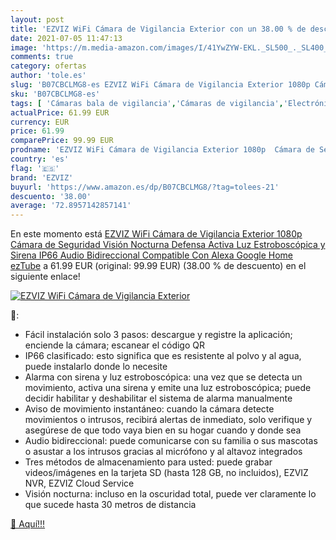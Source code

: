 ```yaml
---
layout: post
title: 'EZVIZ WiFi Cámara de Vigilancia Exterior con un 38.00 % de descuento'
date: 2021-07-05 11:47:13
image: 'https://m.media-amazon.com/images/I/41YwZYW-EKL._SL500_._SL400_.jpg'
comments: true
category: ofertas
author: 'tole.es'
slug: 'B07CBCLMG8-es EZVIZ WiFi Cámara de Vigilancia Exterior 1080p Cámara de...'
sku: 'B07CBCLMG8-es'
tags: [ 'Cámaras bala de vigilancia','Cámaras de vigilancia','Electrónica','Fotografía y videocámaras','alexa','ezviz','google','home', ]
actualPrice: 61.99 EUR
currency: EUR
price: 61.99
comparePrice: 99.99 EUR
prodname: 'EZVIZ WiFi Cámara de Vigilancia Exterior 1080p  Cámara de Seguridad Visión Nocturna Defensa Activa  Luz Estroboscópica y Sirena  IP66  Audio Bidireccional  Compatible Con Alexa  Google Home  ezTube'
country: 'es'
flag: '🇪🇸'
brand: 'EZVIZ'
buyurl: 'https://www.amazon.es/dp/B07CBCLMG8/?tag=tolees-21'
descuento: '38.00'
average: '72.8957142857141'
---
```


En este momento está [EZVIZ WiFi Cámara de Vigilancia Exterior 1080p  Cámara de Seguridad Visión Nocturna Defensa Activa  Luz Estroboscópica y Sirena  IP66  Audio Bidireccional  Compatible Con Alexa  Google Home  ezTube](https://www.amazon.es/dp/B07CBCLMG8/?tag=tolees-21) a 61.99 EUR (original: 99.99 EUR) (38.00 %  de descuento) en el siguiente enlace!

[![EZVIZ WiFi Cámara de Vigilancia Exterior](https://m.media-amazon.com/images/I/41YwZYW-EKL._SL500_._SL400_.jpg)](https://www.amazon.es/dp/B07CBCLMG8/?tag=tolees-21)

🔎:

- Fácil instalación solo 3 pasos: descargue y registre la aplicación; enciende la cámara; escanear el código QR
- IP66 clasificado: esto significa que es resistente al polvo y al agua, puede instalarlo donde lo necesite
- Alarma con sirena y luz estroboscópica: una vez que se detecta un movimiento, activa una sirena y emite una luz estroboscópica; puede decidir habilitar y deshabilitar el sistema de alarma manualmente
- Aviso de movimiento instantáneo: cuando la cámara detecte movimientos o intrusos, recibirá alertas de inmediato, solo verifique y asegúrese de que todo vaya bien en su hogar cuando y donde sea
- Audio bidireccional: puede comunicarse con su familia o sus mascotas o asustar a los intrusos gracias al micrófono y al altavoz integrados
- Tres métodos de almacenamiento para usted: puede grabar videos/imágenes en la tarjeta SD (hasta 128 GB, no incluidos), EZVIZ NVR, EZVIZ Cloud Service
- Visión nocturna: incluso en la oscuridad total, puede ver claramente lo que sucede hasta 30 metros de distancia

[🛒 Aquí!!!](https://www.amazon.es/dp/B07CBCLMG8/?tag=tolees-21)
